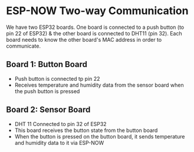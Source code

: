 # ESP-NOW Two-way Communication
We have two ESP32 boards. One board is connected to a push button (to pin 22 of ESP32) & the other board is connected to DHT11 (pin 32). Each board needs to know the other board's MAC address in order to communicate.

## Board 1: Button Board
* Push button is connected tp pin 22
* Receives temperature and humidity data from the sensor board when the push button is pressed

## Board 2: Sensor Board
* DHT 11 Connected to pin 32 of ESP32
* This board receives the button state from the button board
* When the button is pressed on the button board, it sends temperature and humidity data to it via ESP-NOW
